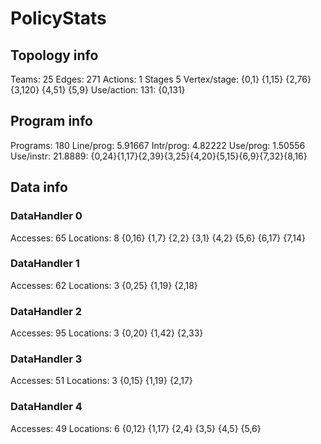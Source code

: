 # PolicyStats
## Topology info
Teams:		25
Edges:		271
Actions:	1
Stages		5
Vertex/stage:	{0,1} {1,15} {2,76} {3,120} {4,51} {5,9} 
Use/action:	131: {0,131} 

## Program info
Programs:	180
Line/prog:	5.91667
Intr/prog:	4.82222
Use/prog:	1.50556
Use/instr:	21.8889: {0,24}{1,17}{2,39}{3,25}{4,20}{5,15}{6,9}{7,32}{8,16}

## Data info

### DataHandler 0
Accesses:	65
Locations:	8
{0,16} {1,7} {2,2} {3,1} {4,2} {5,6} {6,17} {7,14} 

### DataHandler 1
Accesses:	62
Locations:	3
{0,25} {1,19} {2,18} 

### DataHandler 2
Accesses:	95
Locations:	3
{0,20} {1,42} {2,33} 

### DataHandler 3
Accesses:	51
Locations:	3
{0,15} {1,19} {2,17} 

### DataHandler 4
Accesses:	49
Locations:	6
{0,12} {1,17} {2,4} {3,5} {4,5} {5,6} 